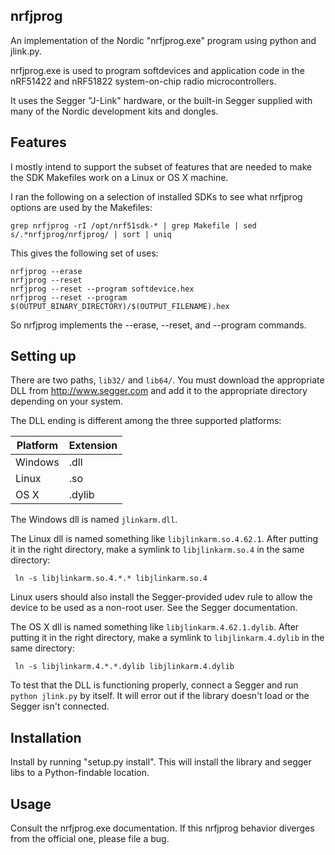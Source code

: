 nrfjprog
--------

An implementation of the Nordic "nrfjprog.exe" program using python
and jlink.py.

nrfjprog.exe is used to program softdevices and application code in
the nRF51422 and nRF51822 system-on-chip radio microcontrollers.

It uses the Segger "J-Link" hardware, or the built-in Segger supplied
with many of the Nordic development kits and dongles.

Features
--------
I mostly intend to support the subset of features that are needed to
make the SDK Makefiles work on a Linux or OS X machine.

I ran the following on a selection of installed SDKs to see what
nrfjprog options are used by the Makefiles:

    grep nrfjprog -rI /opt/nrf51sdk-* | grep Makefile | sed s/.*nrfjprog/nrfjprog/ | sort | uniq
    
This gives the following set of uses:

    nrfjprog --erase
    nrfjprog --reset
    nrfjprog --reset --program softdevice.hex
    nrfjprog --reset --program $(OUTPUT_BINARY_DIRECTORY)/$(OUTPUT_FILENAME).hex

So nrfjprog implements the --erase, --reset, and --program commands.

Setting up
----------
There are two paths, `lib32/` and `lib64/`. You must download the
appropriate DLL from http://www.segger.com and add it to the
appropriate directory depending on your system.

The DLL ending is different among the three supported platforms:

| Platform | Extension |
| -------- | --------- |
| Windows  | .dll      |
| Linux    | .so       |
| OS X     | .dylib    |

The Windows dll is named `jlinkarm.dll`.

The Linux dll is named something like `libjlinkarm.so.4.62.1`.  After
putting it in the right directory, make a symlink to
`libjlinkarm.so.4` in the same directory:

     ln -s libjlinkarm.so.4.*.* libjlinkarm.so.4

Linux users should also install the Segger-provided udev rule to allow
the device to be used as a non-root user. See the Segger
documentation.

The OS X dll is named something like `libjlinkarm.4.62.1.dylib`.
After putting it in the right directory, make a symlink to
`libjlinkarm.4.dylib` in the same directory:

     ln -s libjlinkarm.4.*.*.dylib libjlinkarm.4.dylib

To test that the DLL is functioning properly, connect a Segger and run
`python jlink.py` by itself.  It will error out if the library doesn't
load or the Segger isn't connected.

Installation
------------
Install by running "setup.py install". This will install the library
and segger libs to a Python-findable location.

Usage
-----
Consult the nrfjprog.exe documentation. If this nrfjprog behavior
diverges from the official one, please file a bug.
